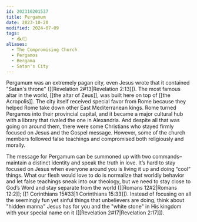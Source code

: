 ```yaml
---
id: 202310201537
title: Pergamum
date: 2023-10-20
modified: 2024-07-09
tags:
  - 📥/🌻
aliases:
  - The Compromising Church
  - Pergamos
  - Bergama
  - Satan's City
---
```

Pergamum was an extremely pagan city, even Jesus wrote that it contained "Satan's throne" ([[Revelation 2#13|Revelation 2:13]]). The most famous altar in the world, [[the altar of Zeus]], was built here on top of [[the Acropolis]]. The city itself received special favor from Rome because they helped Rome take down other East Mediterranean kings. Rome turned Pergamos into their provincial capital, and it became a major cultural hub with a library that rivaled the one in Alexandria. And despite all that was going on around them, there were some Christians who stayed firmly focused on Jesus and the Gospel message. However, some of the church members followed false teachings and compromised both religiously and morally.

The message for Pergamum can be summoned up with two commands–maintain a distinct identity and speak the truth in love. It’s hard to stay focused on Jesus when everyone around you is living it up and doing “cool” things. What our flesh would love to do is normalize that worldly behavior and let false teachings sneak into our theology, but we need to stay close to God’s Word and stay separate from the world ([[Romans 12#2|Romans 12:2]]; [[1 Corinthians 15#33|1 Corinthians 15:33]]). Instead of focusing on all the seemingly fun yet sinful things that unbelievers are doing, think about "hidden manna" Jesus has for you and the "white stone" in His kingdom with your special name on it ([[Revelation 2#17|Revelation 2:17]]).
